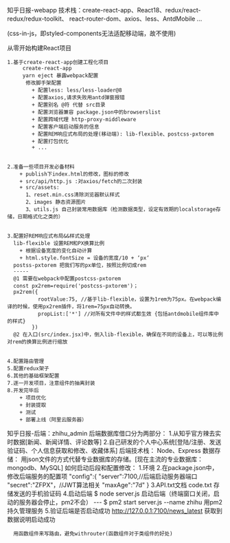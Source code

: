 知乎日报-webapp
  技术栈：create-react-app、React18、redux/react-redux/redux-toolkit、
  react-router-dom、axios、less、AntdMobile ...

  (css-in-js，即styled-components无法适配移动端，故不使用)


从零开始构建React项目

    1.基于create-react-app创建工程化项目
         create-react-app
         yarn eject 暴露webpack配置
          修改脚手架配置
            + 配置less: less/less-loader@8
            + 配置axios,请求失败用antd弹窗报错
            + 配置别名 @符 代替 src目录
            + 配置浏览器兼容 package.json中的browserslist
            + 配置跨域代理 http-proxy-middleware
            + 配置客户端启动服务的信息
            + 配置REM响应式布局的处理(移动端): lib-flexible、postcss-pxtorem
            + 配置打包优化
            + ...    


    2.准备一些项目开发必备材料
        + publish下index.html的修改，图标的修改
        + src/api/http.js :对axios/fetch的二次封装
        + src/assets:
          1、reset.min.css清除浏览器默认样式
          2、images 静态资源图片
          3、utils.js 自己封装常用数据库（检测数据类型，设定有效期的localstorage存储，日期格式化之类的）


    3.配置好REM响应式布局&&样式处理
      lib-flexible 设置REM和PX换算比例
        + 根据设备宽度的变化自动计算
        + html.style.fontSize = 设备的宽度/10 + ‘px‘
      postss-pxtorem 把我们写的px单位，按照比例切成rem
      -----
      @1 需要在webpack中配置postcss-pxtorem
      const px2rem=require('postcss-pxtorem')；
      px2rem({
              rootValue:75, //基于lib-flexible，设置为1rem为75px。在webpack编译的时候，使用px2rem插件，将1rem=75px自动转换。
              propList:['*'] //对所有文件中的样式都生效 {包括antdmobile组件库中的样式}
            })
      @2 在入口(src/index.jsx)中，倒入lib-flexible，确保在不同的设备上，可以等比例对rem的换算比例进行缩放


    4.配置路由管理
    5.配置redux架子
    6.其他的基础框架配置
    7.逐一开发项目，注意组件的抽离封装
    8.开发完毕后
        + 项目优化
        + 封装提取
        + 测试
        + 部署上线（阿里云服务器）

知乎日报-后端：zhihu_admin
  后端数据库借口分为两部分：
    1.从知乎官方辣去实时数据[新闻、新闻详情、评论数等]
    2.自己研发的个人中心系统[登陆/注册、发送验证码、个人信息获取和修改、收藏体系]
  后端技术栈：
    Node、Express
    数据存储：
    用json文件的方式代替专业数据库的存储。[现在主流的专业数据库：mongodb、MySQL]
  如何启动后段和配置修改：
    1.环境
    2.在package.json中，修改后端服务的配置项
        "config":{
            "server":7100,//后端启动服务器端口
            "secret":"ZFPX"，//JWT算法相关
            "maxAge":"7d"
        }
    3.API.txt文档
        code.txt 存储发送的手机验证码
    4.启动后端
        $ node server.js 启动后端（终端窗口关闭，启动的服务器会停止，pm2不会）
        ---
        $ pm2 start server.js --name zhihu 用pm2持久管理服务
    5.验证后端是否启动成功
        http://127.0.0.1:7100/news_latest 获取到数据说明启动成功







      用函数组件来写路由，避免withrouter(函数组件对于类组件的好处)